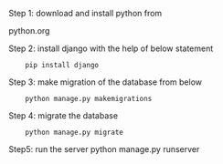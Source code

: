Step 1: download and install python from

 python.org


Step 2: install django with the help of below statement


        pip install django

Step 3: make migration of the database from below

        python manage.py makemigrations

Step 4: migrate the database

        python manage.py migrate

Step5:  run the server
        python manage.py runserver
